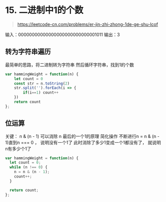 # 15. 二进制中1的个数

> https://leetcode-cn.com/problems/er-jin-zhi-zhong-1de-ge-shu-lcof

输入：00000000000000000000000000001011
输出：3

## 转为字符串遍历
最简单的思路，将二进制转为字符串
然后循环字符串，找到1的个数
```js
var hammingWeight = function(n) {
    let count = 0
    const str = n.toString(2)
    str.split('').forEach(i => {
        if(i==1) count++
    })
    return count
};
```



## 位运算

关键： n & (n - 1) 可以消除 n 最后的一个1的原理 简化操作
不断进行n = n & (n - 1)直到n === 0 ， 说明没有一个1了
此时消除了多少1变成一个1都没有了， 就说明n有多少个1了

```js
var hammingWeight = function(n) {
  let count = 0;
  while (n !== 0) {
    n = n & (n - 1);
    count++;
  }

  return count;
};
```
